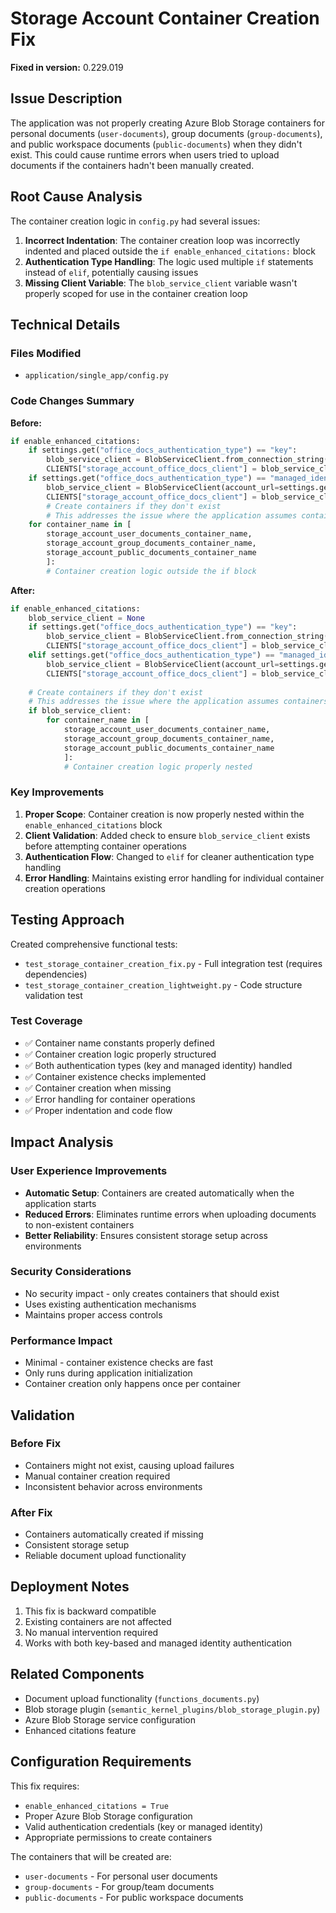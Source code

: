 # Storage Account Container Creation Fix

**Fixed in version:** 0.229.019

## Issue Description

The application was not properly creating Azure Blob Storage containers for personal documents (`user-documents`), group documents (`group-documents`), and public workspace documents (`public-documents`) when they didn't exist. This could cause runtime errors when users tried to upload documents if the containers hadn't been manually created.

## Root Cause Analysis

The container creation logic in `config.py` had several issues:

1. **Incorrect Indentation**: The container creation loop was incorrectly indented and placed outside the `if enable_enhanced_citations:` block
2. **Authentication Type Handling**: The logic used multiple `if` statements instead of `elif`, potentially causing issues
3. **Missing Client Variable**: The `blob_service_client` variable wasn't properly scoped for use in the container creation loop

## Technical Details

### Files Modified
- `application/single_app/config.py`

### Code Changes Summary

**Before:**
```python
if enable_enhanced_citations:
    if settings.get("office_docs_authentication_type") == "key":
        blob_service_client = BlobServiceClient.from_connection_string(settings.get("office_docs_storage_account_url"))
        CLIENTS["storage_account_office_docs_client"] = blob_service_client
    if settings.get("office_docs_authentication_type") == "managed_identity":
        blob_service_client = BlobServiceClient(account_url=settings.get("office_docs_storage_account_blob_endpoint"), credential=DefaultAzureCredential())
        CLIENTS["storage_account_office_docs_client"] = blob_service_client
        # Create containers if they don't exist
        # This addresses the issue where the application assumes containers exist
    for container_name in [
        storage_account_user_documents_container_name, 
        storage_account_group_documents_container_name, 
        storage_account_public_documents_container_name
        ]:
        # Container creation logic outside the if block
```

**After:**
```python
if enable_enhanced_citations:
    blob_service_client = None
    if settings.get("office_docs_authentication_type") == "key":
        blob_service_client = BlobServiceClient.from_connection_string(settings.get("office_docs_storage_account_url"))
        CLIENTS["storage_account_office_docs_client"] = blob_service_client
    elif settings.get("office_docs_authentication_type") == "managed_identity":
        blob_service_client = BlobServiceClient(account_url=settings.get("office_docs_storage_account_blob_endpoint"), credential=DefaultAzureCredential())
        CLIENTS["storage_account_office_docs_client"] = blob_service_client
    
    # Create containers if they don't exist
    # This addresses the issue where the application assumes containers exist
    if blob_service_client:
        for container_name in [
            storage_account_user_documents_container_name, 
            storage_account_group_documents_container_name, 
            storage_account_public_documents_container_name
            ]:
            # Container creation logic properly nested
```

### Key Improvements

1. **Proper Scope**: Container creation is now properly nested within the `enable_enhanced_citations` block
2. **Client Validation**: Added check to ensure `blob_service_client` exists before attempting container operations
3. **Authentication Flow**: Changed to `elif` for cleaner authentication type handling
4. **Error Handling**: Maintains existing error handling for individual container creation operations

## Testing Approach

Created comprehensive functional tests:
- `test_storage_container_creation_fix.py` - Full integration test (requires dependencies)
- `test_storage_container_creation_lightweight.py` - Code structure validation test

### Test Coverage
- ✅ Container name constants properly defined
- ✅ Container creation logic properly structured
- ✅ Both authentication types (key and managed identity) handled
- ✅ Container existence checks implemented
- ✅ Container creation when missing
- ✅ Error handling for container operations
- ✅ Proper indentation and code flow

## Impact Analysis

### User Experience Improvements
- **Automatic Setup**: Containers are created automatically when the application starts
- **Reduced Errors**: Eliminates runtime errors when uploading documents to non-existent containers
- **Better Reliability**: Ensures consistent storage setup across environments

### Security Considerations
- No security impact - only creates containers that should exist
- Uses existing authentication mechanisms
- Maintains proper access controls

### Performance Impact
- Minimal - container existence checks are fast
- Only runs during application initialization
- Container creation only happens once per container

## Validation

### Before Fix
- Containers might not exist, causing upload failures
- Manual container creation required
- Inconsistent behavior across environments

### After Fix
- Containers automatically created if missing
- Consistent storage setup
- Reliable document upload functionality

## Deployment Notes

1. This fix is backward compatible
2. Existing containers are not affected
3. No manual intervention required
4. Works with both key-based and managed identity authentication

## Related Components

- Document upload functionality (`functions_documents.py`)
- Blob storage plugin (`semantic_kernel_plugins/blob_storage_plugin.py`)
- Azure Blob Storage service configuration
- Enhanced citations feature

## Configuration Requirements

This fix requires:
- `enable_enhanced_citations = True`
- Proper Azure Blob Storage configuration
- Valid authentication credentials (key or managed identity)
- Appropriate permissions to create containers

The containers that will be created are:
- `user-documents` - For personal user documents
- `group-documents` - For group/team documents  
- `public-documents` - For public workspace documents
